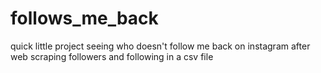 # follows_me_back
quick little project seeing who doesn't follow me back on instagram after web scraping followers and following in a csv file

